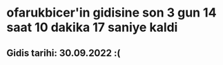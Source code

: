 # ofarukbicer'in gidisine son 3 gun 14 saat 10 dakika 17 saniye kaldi

## Gidis tarihi: 30.09.2022 :(